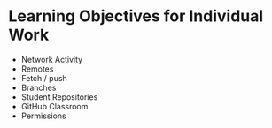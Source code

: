 # Learning Objectives for Individual Work

* Network Activity
* Remotes
* Fetch / push
* Branches
* Student Repositories
* GitHub Classroom
* Permissions
